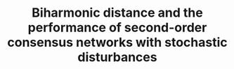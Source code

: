 ---
title: "Biharmonic distance and the performance of second-order consensus networks with stochastic disturbances"
collection: publications
permalink: /publication/Biharmonic distance and the performance of second-order consensus networks with stochastic disturbances
venue: 'ACC &apos;18'
paperurl: 'https://ieeexplore.ieee.org/document/8431294/'
authors: 'Yuhao Yi, Bingjia Yang, Zhongzhi Zhang, Stacy Patterson'
---